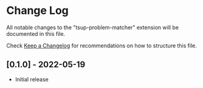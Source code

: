 # Change Log

All notable changes to the "tsup-problem-matcher" extension will be documented in this file.

Check [Keep a Changelog](http://keepachangelog.com/) for recommendations on how to structure this file.

## [0.1.0] - 2022-05-19

- Initial release
